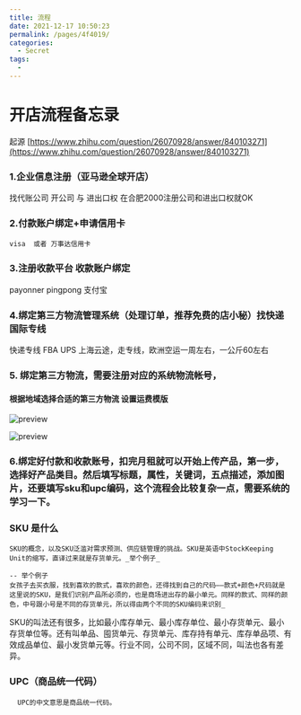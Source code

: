 ```yaml
---
title: 流程
date: 2021-12-17 10:50:23
permalink: /pages/4f4019/
categories:
  - Secret
tags:
  - 
---
```

# 开店流程备忘录

起源
[https://www.zhihu.com/question/26070928/answer/840103271](https://www.zhihu.com/question/26070928/answer/840103271)

### 1.企业信息注册（亚马逊全球开店）
 
找代账公司 开公司 与 进出口权 
在合肥2000注册公司和进出口权就OK

### 2.付款账户绑定+申请信用卡 
	visa  或者 万事达信用卡
	
### 3.注册收款平台 收款账户绑定
payonner
pingpong
支付宝

### 4.绑定第三方物流管理系统（处理订单，推荐免费的店小秘）找快递 国际专线

快递专线
FBA  UPS
上海云途，走专线，欧洲空运一周左右，一公斤60左右

### 5. 绑定第三方物流，需要注册对应的系统物流帐号，
#### 根据地域选择合适的第三方物流    设置运费模版


![preview](https://pic1.zhimg.com/v2-d0269645dc6d19361ce796080364abc4_r.jpg)

![preview](https://pic2.zhimg.com/v2-7435ca7d860fe5b45c492aa1ea2dfa0f_r.jpg)



### 6.绑定好付款和收款账号，扣完月租就可以开始上传产品，第一步，选择好产品类目。然后填写标题，属性，关键词，五点描述，添加图片，还要填写sku和upc编码，这个流程会比较复杂一点，需要系统的学习一下。
### SKU 是什么
	SKU的概念，以及SKU泛滥对需求预测、供应链管理的挑战。SKU是英语中StockKeeping Unit的缩写，直译过来就是存货单元。_举个例子_

	-- 举个例子 
	女孩子去买衣服，找到喜欢的款式，喜欢的颜色，还得找到自己的尺码——款式+颜色+尺码就是这里说的SKU，是我们识别产品所必须的，也是商场进出存的最小单元。同样的款式、同样的颜色，中号跟小号是不同的存货单元，所以得由两个不同的SKU编码来识别_

  SKU的叫法还有很多，比如最小库存单元、最小库存单位、最小存货单元、最小存货单位等。还有叫单品、囤货单元、存货单元、库存持有单元、库存单品项、有效成品单位、最小发货单元等。行业不同，公司不同，区域不同，叫法也各有差异。

  ### UPC（商品统一代码）
	  UPC的中文意思是商品统一代码。
	  
  
 
<!--stackedit_data:
eyJoaXN0b3J5IjpbMTkzNjQ1NDA5NV19
-->